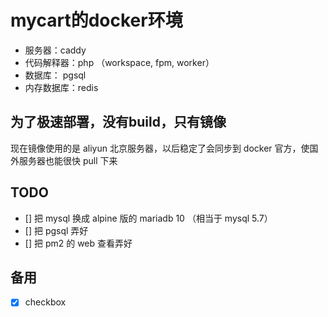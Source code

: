 # mycart的docker环境

+ 服务器：caddy
+ 代码解释器：php （workspace, fpm, worker）
+ 数据库： pgsql
+ 内存数据库：redis


## 为了极速部署，没有build，只有镜像

现在镜像使用的是 aliyun 北京服务器，以后稳定了会同步到 docker 官方，使国外服务器也能很快 pull 下来


## TODO

- [] 把 mysql 换成 alpine 版的 mariadb 10 （相当于 mysql 5.7）
- [] 把 pgsql 弄好
- [] 把 pm2 的 web 查看弄好

## 备用

- [X] checkbox

